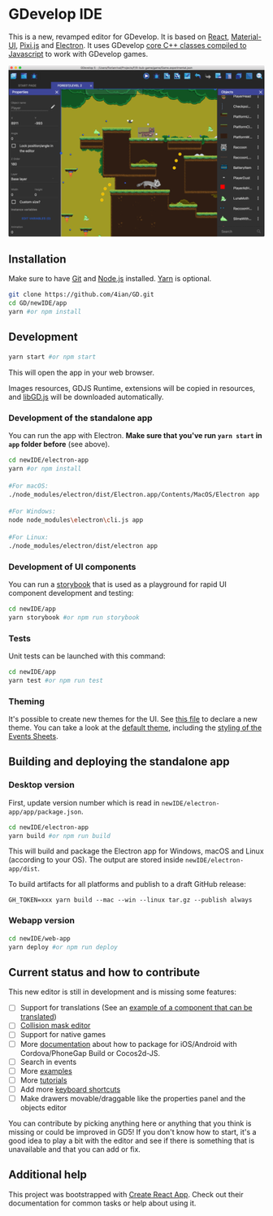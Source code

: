 # GDevelop IDE

This is a new, revamped editor for GDevelop. It is based on [React](https://facebook.github.io/react/), [Material-UI](http://www.material-ui.com), [Pixi.js](https://github.com/pixijs/pixi.js) and [Electron](https://electron.atom.io/).
It uses GDevelop [core C++ classes compiled to Javascript](https://github.com/4ian/GDevelop.js) to work with GDevelop games.

![GDevelop editor](https://raw.githubusercontent.com/4ian/GD/master/newIDE/gd-ide-screenshot.png "GDevelop editor")

## Installation

Make sure to have [Git](https://git-scm.com/) and [Node.js](https://nodejs.org) installed. [Yarn](https://yarnpkg.com) is optional.

```bash
git clone https://github.com/4ian/GD.git
cd GD/newIDE/app
yarn #or npm install
```

## Development

```bash
yarn start #or npm start
```

This will open the app in your web browser.

Images resources, GDJS Runtime, extensions will be copied in resources, and [libGD.js](https://github.com/4ian/GDevelop.js) will be downloaded automatically.

### Development of the standalone app

You can run the app with Electron. **Make sure that you've run `yarn start` in `app` folder before** (see above).

```bash
cd newIDE/electron-app
yarn #or npm install

#For macOS:
./node_modules/electron/dist/Electron.app/Contents/MacOS/Electron app

#For Windows:
node node_modules\electron\cli.js app

#For Linux:
./node_modules/electron/dist/electron app
```

### Development of UI components

You can run a [storybook](https://github.com/storybooks/storybook) that is used as a playground for rapid UI component development and testing:

```bash
cd newIDE/app
yarn storybook #or npm run storybook
```

### Tests

Unit tests can be launched with this command:

```bash
cd newIDE/app
yarn test #or npm run test
```

### Theming

It's possible to create new themes for the UI. See [this file](https://github.com/4ian/GD/blob/master/newIDE/app/src/UI/Theme/index.js) to declare a new theme. You can take a look at the [default theme](https://github.com/4ian/GD/blob/master/newIDE/app/src/UI/Theme/DefaultTheme/index.js), including the [styling of the Events Sheets](https://github.com/4ian/GD/blob/master/newIDE/app/src/UI/Theme/DefaultTheme/EventsSheet.css).

## Building and deploying the standalone app

### Desktop version

First, update version number which is read in `newIDE/electron-app/app/package.json`.

```bash
cd newIDE/electron-app
yarn build #or npm run build
```

This will build and package the Electron app for Windows, macOS and Linux (according to your OS). The output are stored inside `newIDE/electron-app/dist`.

To build artifacts for all platforms and publish to a draft GitHub release:

```
GH_TOKEN=xxx yarn build --mac --win --linux tar.gz --publish always
```


### Webapp version

```bash
cd newIDE/web-app
yarn deploy #or npm run deploy
```

## Current status and how to contribute

This new editor is still in development and is missing some features:

- [ ] Support for translations (See an [example of a component that can be translated](https://github.com/4ian/GD/blob/master/newIDE/app/src/MainFrame/Toolbar.js#L44))
- [ ] [Collision mask editor](https://trello.com/c/2Kzwj61r/47-collision-masks-editors-for-sprite-objects-in-the-new-ide)
- [ ] Support for native games
- [ ] More [documentation](http://wiki.compilgames.net/doku.php/gdevelop5/start) about how to package for iOS/Android with Cordova/PhoneGap Build or Cocos2d-JS.
- [ ] Search in events
- [ ] More [examples](https://github.com/4ian/GD/blob/master/newIDE/app/src/ProjectCreation/BrowserExamples.js)
- [ ] More [tutorials](http://wiki.compilgames.net/doku.php/gdevelop5/start)
- [ ] Add more [keyboard shortcuts](https://github.com/4ian/GD/blob/master/newIDE/app/src/UI/KeyboardShortcuts/index.js)
- [ ] Make drawers movable/draggable like the properties panel and the objects editor

You can contribute by picking anything here or anything that you think is missing or could be improved in GD5! If you don't know how to start, it's a good idea to play a bit with the editor and see if there is something that is unavailable and that you can add or fix.

## Additional help

This project was bootstrapped with [Create React App](https://github.com/facebookincubator/create-react-app). Check out their documentation for common tasks or help about using it.
